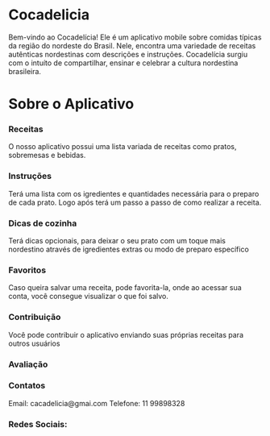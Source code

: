 # Cocadelicia

Bem-vindo ao Cocadelícia! Ele é um aplicativo mobile sobre comidas típicas da região do nordeste do Brasil. Nele, encontra uma variedade de receitas autênticas nordestinas com descrições e instruções. Cocadelícia surgiu com o intuíto de compartilhar, ensinar e celebrar a cultura nordestina brasileira.

<h1>Sobre o Aplicativo</h1>
<h3>Receitas</h3>
O nosso aplicativo possui uma lista variada de receitas como pratos, sobremesas e bebidas. 

<h3>Instruções</h3>
Terá uma lista com os igredientes e quantidades necessária para o preparo de cada prato. Logo após terá um passo a passo de como realizar a receita.

<h3>Dicas de cozinha</h3>
Terá dicas opcionais, para deixar o seu prato com um toque mais nordestino através de igredientes extras ou modo de preparo específico

<h3>Favoritos</h3>
Caso queira salvar uma receita, pode favorita-la, onde ao acessar sua conta, você consegue visualizar o que foi salvo. 

<h3>Contribuição</h3>
Você pode contribuir o aplicativo enviando suas próprias receitas para outros usuários

<h3>Avaliação</h3>

<h3>Contatos</h3>
Email: cacadelicia@gmai.com
Telefone: 11 99898328

<h3>Redes Sociais:</h3>

